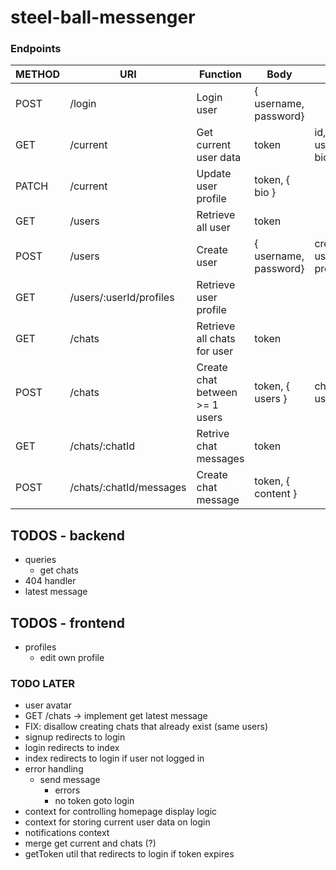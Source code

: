 # steel-ball-messenger

### Endpoints

| METHOD | URI                     | Function                       | Body                  | Notes                |
| ------ | ----------------------- | ------------------------------ | --------------------- | -------------------- |
| POST   | /login                  | Login user                     | { username, password} |                      |
| GET    | /current                | Get current user data          | token                 | id, username, bio    |
| PATCH  | /current                | Update user profile            | token, { bio }        |                      |
| GET    | /users                  | Retrieve all user              | token                 |                      |
| POST   | /users                  | Create user                    | { username, password} | creates user profile |
| GET    | /users/:userId/profiles | Retrieve user profile          |                       |                      |
| GET    | /chats                  | Retrieve all chats for user    | token                 |                      |
| POST   | /chats                  | Create chat between >= 1 users | token, { users }      | chat: { id, users}   |
| GET    | /chats/:chatId          | Retrive chat messages          | token                 |                      |
| POST   | /chats/:chatId/messages | Create chat message            | token, { content }    |                      |

## TODOS - backend

-   queries
    -   get chats
-   404 handler
-   latest message

## TODOS - frontend

-   profiles
    -   edit own profile

### TODO LATER

-   user avatar
-   GET /chats -> implement get latest message
-   FIX: disallow creating chats that already exist (same users)
-   signup redirects to login
-   login redirects to index
-   index redirects to login if user not logged in
-   error handling
    -   send message
        -   errors
        -   no token goto login
-   context for controlling homepage display logic
-   context for storing current user data on login
-   notifications context
-   merge get current and chats (?)
-   getToken util that redirects to login if token expires